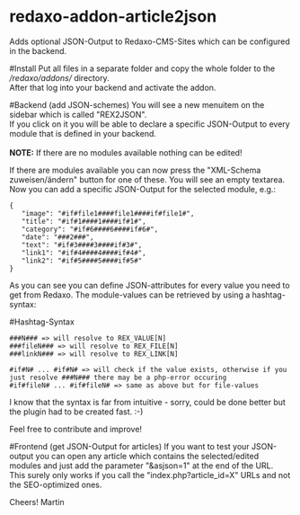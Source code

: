 redaxo-addon-article2json
=========================

Adds optional JSON-Output to Redaxo-CMS-Sites which can be configured in the backend.<br/>


#Install
Put all files in a separate folder and copy the whole folder to the */redaxo/addons/* directory.<br/>
After that log into your backend and activate the addon.

#Backend (add JSON-schemes)
You will see a new menuitem on the sidebar which is called "REX2JSON".<br/>If you click on it you will be able to declare a specific JSON-Output to every module that is defined in your backend.<br/><br/>
**NOTE:** If there are no modules available nothing can be edited!

If there are modules available you can now press the "XML-Schema zuweisen/ändern" button for one of these. You will see an empty textarea.<br/>
Now you can add a specific JSON-Output for the selected module, e.g.:

```
{
   "image": "#if#file1####file1####if#file1#",
   "title": "#if#1####1####if#1#",
   "category": "#if#6####6####if#6#",
   "date": "###2###",
   "text": "#if#3####3####if#3#",
   "link1": "#if#4####4####if#4#",
   "link2": "#if#5####5####if#5#"
}
```

As you can see you can define JSON-attributes for every value you need to get from Redaxo. The module-values can be retrieved by using a hashtag-syntax:

#Hashtag-Syntax

```
###N### => will resolve to REX_VALUE[N]
###fileN### => will resolve to REX_FILE[N]
###linkN### => will resolve to REX_LINK[N]

#if#N# ... #if#N# => will check if the value exists, otherwise if you just resolve ###N### there may be a php-error occuring
#if#fileN# ... #if#fileN# => same as above but for file-values
```

I know that the syntax is far from intuitive - sorry, could be done better but the plugin had to be created fast.  :-)

Feel free to contribute and improve!

#Frontend (get JSON-Output for articles)
If you want to test your JSON-output you can open any article which contains the selected/edited modules and just add the parameter "&asjson=1" at the end of the URL.<br/> This surely only works if you call the "index.php?article_id=X" URLs and not the SEO-optimized ones.



Cheers!
Martin
